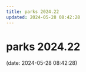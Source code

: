```yaml
---
title: parks 2024.22
updated: 2024-05-28 08:42:28
---
```


# parks 2024.22

(date: 2024-05-28 08:42:28)

